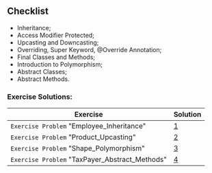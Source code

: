 ## Checklist

- Inheritance;
- Access Modifier Protected;
- Upcasting and Downcasting;
- Overriding, Super Keyword, @Override Annotation;
- Final Classes and Methods;
- Introduction to Polymorphism;
- Abstract Classes;
- Abstract Methods.

### Exercise Solutions:

| **Exercise**                                   | **Solution**                                                                                                                                                 |
|------------------------------------------------|--------------------------------------------------------------------------------------------------------------------------------------------------------------|
| `Exercise Problem` "Employee_Inheritance"      | [1](https://github.com/souzafcharles/Complete-Java-Object-Oriented-Programming-and-Projects/tree/master/Section_K11_Inheritance_and_Polymorphism/Exercise01) |
| `Exercise Problem` "Product_Upcasting"         | [2](https://github.com/souzafcharles/Complete-Java-Object-Oriented-Programming-and-Projects/tree/master/Section_K11_Inheritance_and_Polymorphism/Exercise02) |
| `Exercise Problem` "Shape_Polymorphism"        | [3](https://github.com/souzafcharles/Complete-Java-Object-Oriented-Programming-and-Projects/tree/master/Section_K11_Inheritance_and_Polymorphism/Exercise03) |
| `Exercise Problem` "TaxPayer_Abstract_Methods" | [4](https://github.com/souzafcharles/Complete-Java-Object-Oriented-Programming-and-Projects/tree/master/Section_K11_Inheritance_and_Polymorphism/Exercise04) |


